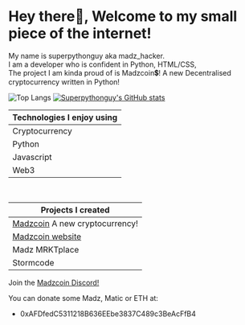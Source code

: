 # Hey there👋, Welcome to my small piece of the internet!

<p>My name is superpythonguy aka madz_hacker.<br/>I am a developer who is confident in Python, HTML/CSS,<br/>The project I am kinda proud of is Madzcoin💲! A new Decentralised cryptocurrency written in Python!</p>

![Top Langs](https://github-readme-stats.vercel.app/api/top-langs/?username=superpythonguy&theme=tokyonight)
[![Superpythonguy's GitHub stats](https://github-readme-stats.vercel.app/api?username=superpythonguy)](https://github.com/anuraghazra/github-readme-stats)

| Technologies I enjoy using |
| ------------- | 
| Cryptocurrency|
| Python        |
| Javascript    |
| Web3          |

<br/>

| Projects I created |
| ------------------------ |
| [Madzcoin](https://github.com/MadzCoin) A new cryptocurrency! |
| [Madzcoin website](https://madzcoin.aj.do)
| Madz MRKTplace |
| Stormcode |

<bold>Join the [Madzcoin Discord!](https://discord.gg/hduq7yvuCD)</bold>

You can donate some Madz, Matic or ETH at:
* 0xAFDfedC5311218B636EEbe3837C489c3BeAcFfB4

